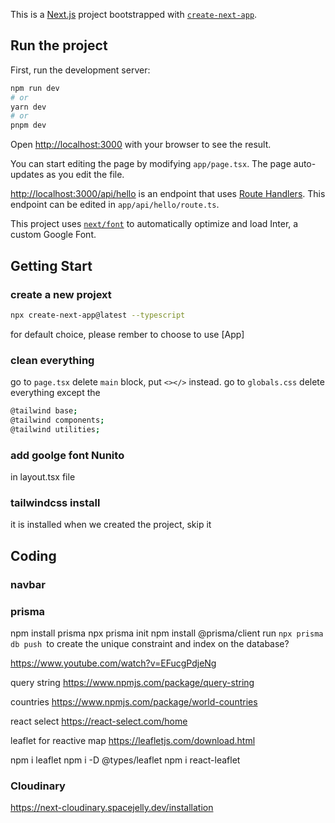 This is a [Next.js](https://nextjs.org/) project bootstrapped with [`create-next-app`](https://github.com/vercel/next.js/tree/canary/packages/create-next-app).

## Run the project

First, run the development server:

```bash
npm run dev
# or
yarn dev
# or
pnpm dev
```

Open [http://localhost:3000](http://localhost:3000) with your browser to see the result.

You can start editing the page by modifying `app/page.tsx`. The page auto-updates as you edit the file.

[http://localhost:3000/api/hello](http://localhost:3000/api/hello) is an endpoint that uses [Route Handlers](https://beta.nextjs.org/docs/routing/route-handlers). This endpoint can be edited in `app/api/hello/route.ts`.

This project uses [`next/font`](https://nextjs.org/docs/basic-features/font-optimization) to automatically optimize and load Inter, a custom Google Font.

## Getting Start
### create a new projext
```bash
npx create-next-app@latest --typescript 
```
for default choice, please rember to choose to use [App]

### clean everything
go to `page.tsx` delete `main` block, put `<></>` instead.
go to `globals.css` delete everything except the 
```bash
@tailwind base;
@tailwind components;
@tailwind utilities;
```

### add goolge font Nunito
in layout.tsx file

### tailwindcss install
it is installed when we created the project, skip it

## Coding
### navbar

### prisma
npm install prisma 
npx prisma init
npm install @prisma/client
run `npx prisma db push `to create the unique constraint and index on the database?





https://www.youtube.com/watch?v=EFucgPdjeNg


query string
https://www.npmjs.com/package/query-string


countries
https://www.npmjs.com/package/world-countries


react select
https://react-select.com/home



leaflet for reactive map
https://leafletjs.com/download.html

npm i leaflet
npm i -D @types/leaflet 
npm i react-leaflet


### Cloudinary
https://next-cloudinary.spacejelly.dev/installation